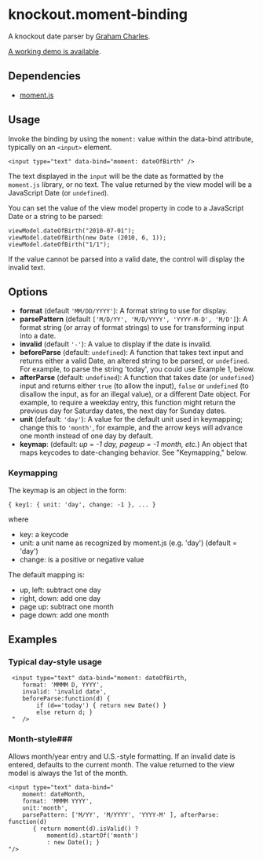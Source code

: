 knockout.moment-binding
=======================

A knockout date parser by [Graham Charles](https://github.com/grahampcharles).

[A working demo is available](http://jsfiddle.net/grahampcharles/b8Lhes0x/).

## Dependencies ##

- [moment.js](http://www.momentjs.com)

## Usage ##

Invoke the binding by using the `moment:` value within the data-bind attribute, typically on an `<input>` element.

    <input type="text" data-bind="moment: dateOfBirth" />

The text displayed in the `input` will be the date as formatted by the `moment.js` library, or no text. The value returned by the view model will be a JavaScript Date (or `undefined`).

You can set the value of the view model property in code to a JavaScript Date or a string to be parsed:

    viewModel.dateOfBirth("2010-07-01");
    viewModel.dateOfBirth(new Date (2010, 6, 1));
    viewModel.dateOfBirth("1/1");

If the value cannot be parsed into a valid date, the control will display the invalid text.

## Options ##

- **format** (default `'MM/DD/YYYY'`): A format string to use for display.
- **parsePattern** (default `['M/D/YY', 'M/D/YYYY', 'YYYY-M-D', 'M/D']`): A format string (or array of format strings) to use for transforming input into a date.
- **invalid** (default `'-'`): A value to display if the date is invalid.
- **beforeParse** (default: `undefined`): A function that takes text input and returns either a valid Date, an altered string to be parsed, or `undefined`. For example, to parse the string 'today', you could use Example 1, below.
- **afterParse** (default: `undefined`): A function that takes date (or `undefined`) input and returns either `true` (to allow the input), `false` or `undefined` (to disallow the input, as for an illegal value), or a different Date object. For example, to require a weekday entry, this function might return the previous day for Saturday dates, the next day for Sunday dates.
- **unit** (default: `'day'`): A value for the default unit used in keymapping; change this to `'month'`, for example, and the arrow keys will advance one month instead of one day by default. 
- **keymap**: (default: *up = -1 day, pageup = -1 month, etc.*) An object that maps keycodes to date-changing behavior. See "Keymapping," below. 
 
 
### Keymapping ###

The keymap is an object in the form:

    { key1: { unit: 'day', change: -1 }, ... }

where
     
* key: a keycode
* unit: a unit name as recognized by moment.js (e.g. 'day') (default = 'day')
* change: is a positive or negative value

The default mapping is:

* up, left: subtract one day
* right, down: add one day
* page up: subtract one month
* page down: add one month  


## Examples ##

### Typical day-style usage ###
     <input type="text" data-bind="moment: dateOfBirth, 
        format: 'MMMM D, YYYY', 
		invalid: 'invalid date', 
        beforeParse:function(d) { 
			if (d=='today') { return new Date() } 
			else return d; }
     "  />


### Month-style###
Allows month/year entry and U.S.-style formatting. If an invalid date is entered, defaults to the current month. The value returned to the view model is always the 1st of the month.

    <input type="text" data-bind="
        moment: dateMonth, 
        format: 'MMMM YYYY', 
        unit:'month', 
        parsePattern: ['M/YY', 'M/YYYY', 'YYYY-M' ], afterParse: function(d) 
           { return moment(d).isValid() ? 
               moment(d).startOf('month') 
               : new Date(); }
    "/>
